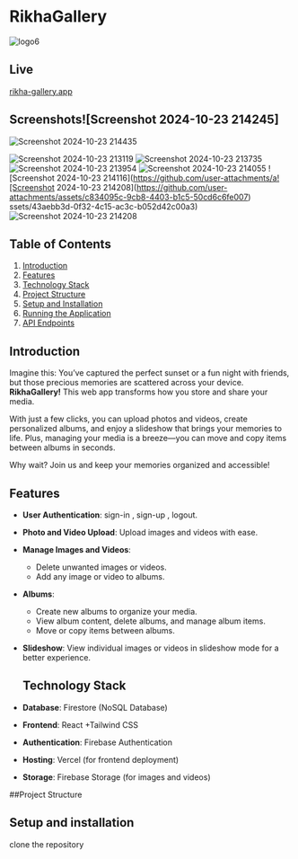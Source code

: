 # RikhaGallery
![logo6](https://github.com/user-attachments/assets/19e69f13-3de6-4a4d-9d99-72e4eb05f6d7)
## Live
[rikha-gallery.app](url)

## Screenshots![Screenshot 2024-10-23 214245]
![Screenshot 2024-10-23 214435](https://github.com/user-attachments/assets/6dd1d002-4422-4821-a154-5fc6186ce275)

![Screenshot 2024-10-23 213119](https://github.com/user-attachments/assets/e36d94b4-ff0a-4e81-8ba3-f15d9147927d)
![Screenshot 2024-10-23 213735](https://github.com/user-attachments/assets/246be552-3359-4124-8584-f3cb5434e966)
![Screenshot 2024-10-23 213954](https://github.com/user-attachments/assets/da76a65e-a936-4a92-a006-d0c155d8996c)
![Screenshot 2024-10-23 214055](https://github.com/user-attachments/assets/b3697f65-7cee-4a92-a456-fcd0b9d707b7)
![Screenshot 2024-10-23 214116](https://github.com/user-attachments/a![Screenshot 2024-10-23 214208](https://github.com/user-attachments/assets/c834095c-9cb8-4403-b1c5-50cd6c6fe007)
ssets/43aebb3d-0f32-4c15-ac3c-b052d42c00a3)
![Screenshot 2024-10-23 214208](https://github.com/user-attachments/assets/edac0a47-3961-4ca9-8871-01600d8a06d6)
## Table of Contents

1. [Introduction](#introduction)
2. [Features](#features)
3. [Technology Stack](#technology-stack)
4. [Project Structure](#project-structure)
5. [Setup and Installation](#setup-and-installation)
6. [Running the Application](#running-the-application)
7. [API Endpoints](#api-endpoints)

## Introduction

Imagine this: You’ve captured the perfect sunset or a fun night with friends, but those precious memories are scattered across your device. **RikhaGallery!** This web app transforms how you store and share your media. 

With just a few clicks, you can upload photos and videos, create personalized albums, and enjoy a slideshow that brings your memories to life. Plus, managing your media is a breeze—you can move and copy items between albums in seconds. 

Why wait? Join us and keep your memories organized and accessible!

## Features

- **User Authentication**: sign-in , sign-up , logout.
- **Photo and Video Upload**: Upload images and videos with ease.
- **Manage Images and Videos**:
  - Delete unwanted images or videos.
  - Add any image or video to albums.
- **Albums**:
  - Create new albums to organize your media.
  - View album content, delete albums, and manage album items.
  - Move or copy items between albums.
- **Slideshow**: View individual images or videos in slideshow mode for a better experience.

  ## Technology Stack

- **Database**: Firestore (NoSQL Database)
- **Frontend**: React +Tailwind CSS
- **Authentication**: Firebase Authentication
- **Hosting**: Vercel (for frontend deployment)
- **Storage**: Firebase Storage (for images and videos)

##Project Structure

## Setup and installation
 clone the repository
